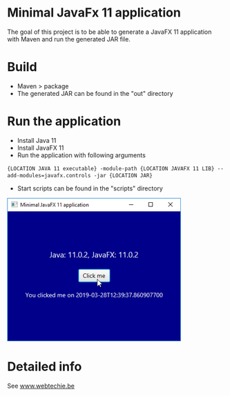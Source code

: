# Minimal JavaFx 11 application
The goal of this project is to be able to generate a JavaFX 11 application with Maven and run the generated JAR file.

# Build
* Maven > package
* The generated JAR can be found in the "out" directory
    
# Run the application
* Install Java 11
* Install JavaFX 11
* Run the application with following arguments
~~~
{LOCATION JAVA 11 executable} -module-path {LOCATION JAVAFX 11 LIB} --add-modules=javafx.controls -jar {LOCATION JAR}
~~~
* Start scripts can be found in the "scripts" directory

![alt text](screenshots/screenshot_on_windows.png)

# Detailed info
See www.webtechie.be